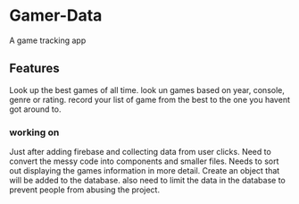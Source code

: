 # Gamer-Data
A game tracking app 



## Features

Look up the best games of all time. 
look un games based on year, console, genre or rating. 
record your list of game from the best to the one you havent got around to. 


### working on
Just after adding firebase and collecting data from user clicks. 
Need to convert the messy code into components and smaller files. 
Needs to sort out displaying the games information in more detail. 
Create an object that will be added to the database. 
also need to limit the data in the database to prevent people from abusing the project.



